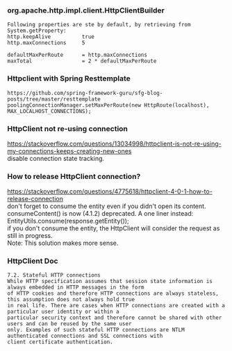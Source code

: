 ### org.apache.http.impl.client.HttpClientBuilder
    Following properties are ste by default, by retrieving from System.getProperty:
    http.keepAlive          true
    http.maxConnections     5
    
    defaultMaxPerRoute      = http.maxConnections
    maxTotal                = 2 * defaultMaxPerRoute

### Httpclient with Spring Resttemplate
    https://github.com/spring-framework-guru/sfg-blog-posts/tree/master/resttemplate
    poolingConnectionManager.setMaxPerRoute(new HttpRoute(localhost), MAX_LOCALHOST_CONNECTIONS);

### HttpClient not re-using connection
https://stackoverflow.com/questions/13034998/httpclient-is-not-re-using-my-connections-keeps-creating-new-ones  
disable connection state tracking.

### How to release HttpClient connection?
https://stackoverflow.com/questions/4775618/httpclient-4-0-1-how-to-release-connection  
don't forget to consume the entity even if you didn't open its content.  
consumeContent() is now (4.1.2) deprecated. A one liner instead: EntityUtils.consume(response.getEntity());  
if you don't consume the entity, the HttpClient will consider the request as still in progress.  
Note: This solution makes more sense.  

### HttpClient Doc
    7.2. Stateful HTTP connections
    While HTTP specification assumes that session state information is always embedded in HTTP messages in the form 
    of HTTP cookies and therefore HTTP connections are always stateless, this assumption does not always hold true 
    in real life. There are cases when HTTP connections are created with a particular user identity or within a 
    particular security context and therefore cannot be shared with other users and can be reused by the same user 
    only. Examples of such stateful HTTP connections are NTLM authenticated connections and SSL connections with 
    client certificate authentication.
    
